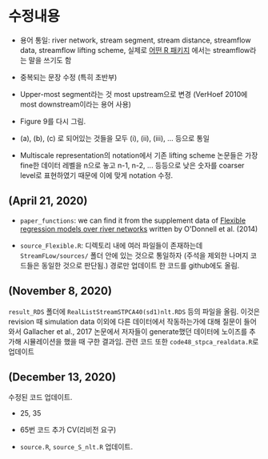 # 수정내용

- 용어 통일: river network, stream segment, stream distance, streamflow data, streamflow lifting scheme, 실제로 [어떤 R 패키지](https://cran.rstudio.com/web/packages/fasstr/index.html) 에서는 streamflow라는 말을 쓰기도 함

- 중복되는 문장 수정 (특히 초반부)

- Upper-most segment라는 것 most upstream으로 변경 (VerHoef 2010에 most downstream이라는 용어 사용)

- Figure 9를 다시 그림.

- (a), (b), (c) 로 되어있는 것들을 모두 (i), (ii), (iii), ... 등으로 통일

- Multiscale representation의 notation에서 기존 lifting scheme 논문들은 가장 fine한 데이터 레벨을 n으로 놓고 n-1, n-2, ... 등등으로 낮은 숫자를 coarser level로 표현하였기 때문에 이에 맞게 notation 수정.

## (April 21, 2020)

- `paper_functions`: we can find it from the supplement data of [Flexible regression models over river networks](https://rss.onlinelibrary.wiley.com/doi/full/10.1111/rssc.12024?dmmsuid=2385124&dmmspid=16552544&dmmsmid=91104) written by O'Donnell et al. (2014)

- `source_Flexible.R`: 디렉토리 내에 여러 파일들이 존재하는데 `StreamFLow/sources/` 폴더 안에 있는 것으로 통일하자 (주석을 제외한 나머지 코드들은 동일한 것으로 판단됨.) 경로만 업데이트 한 코드를 github에도 올림.

## (November 8, 2020)

`result_RDS` 폴더에 `RealListStreamSTPCA40(sd1)nlt.RDS` 등의 파일을 올림. 이것은 revision 때 simulation data 이외에 다른 데이터에서 작동하는가에 대해 질문이 들어와서 Gallacher et al., 2017 논문에서 저자들이 generate했던 데이터에 노이즈를 추가해 시뮬레이션을 했을 때 구한 결과임. 관련 코드 또한 `code48_stpca_realdata.R`로 업데이트

## (December 13, 2020)

수정된 코드 업데이트.

- 25, 35

- 65번 코드 추가 CV(리비전 요구)

- `source.R`, `source_S_nlt.R` 업데이트.